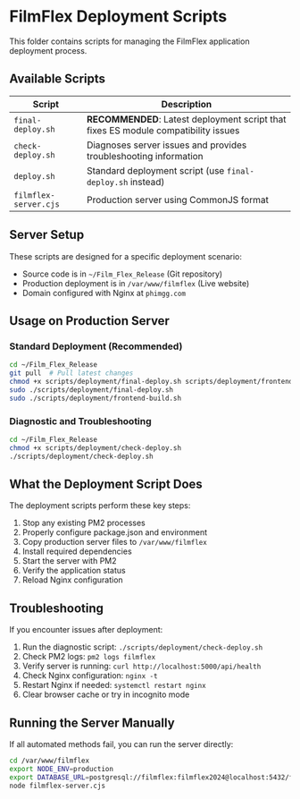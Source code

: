 # FilmFlex Deployment Scripts

This folder contains scripts for managing the FilmFlex application deployment process.

## Available Scripts

| Script | Description |
|--------|-------------|
| `final-deploy.sh` | **RECOMMENDED**: Latest deployment script that fixes ES module compatibility issues |
| `check-deploy.sh` | Diagnoses server issues and provides troubleshooting information |
| `deploy.sh` | Standard deployment script (use `final-deploy.sh` instead) |
| `filmflex-server.cjs` | Production server using CommonJS format |

## Server Setup

These scripts are designed for a specific deployment scenario:
- Source code is in `~/Film_Flex_Release` (Git repository)
- Production deployment is in `/var/www/filmflex` (Live website)
- Domain configured with Nginx at `phimgg.com`

## Usage on Production Server

### Standard Deployment (Recommended)

```bash
cd ~/Film_Flex_Release
git pull  # Pull latest changes
chmod +x scripts/deployment/final-deploy.sh scripts/deployment/frontend-build.sh
sudo ./scripts/deployment/final-deploy.sh
sudo ./scripts/deployment/frontend-build.sh
```

### Diagnostic and Troubleshooting

```bash
cd ~/Film_Flex_Release
chmod +x scripts/deployment/check-deploy.sh
./scripts/deployment/check-deploy.sh
```

## What the Deployment Script Does

The deployment scripts perform these key steps:

1. Stop any existing PM2 processes
2. Properly configure package.json and environment
3. Copy production server files to `/var/www/filmflex`
4. Install required dependencies
5. Start the server with PM2
6. Verify the application status
7. Reload Nginx configuration

## Troubleshooting

If you encounter issues after deployment:

1. Run the diagnostic script: `./scripts/deployment/check-deploy.sh`
2. Check PM2 logs: `pm2 logs filmflex`
3. Verify server is running: `curl http://localhost:5000/api/health`
4. Check Nginx configuration: `nginx -t`
5. Restart Nginx if needed: `systemctl restart nginx`
6. Clear browser cache or try in incognito mode

## Running the Server Manually

If all automated methods fail, you can run the server directly:

```bash
cd /var/www/filmflex
export NODE_ENV=production
export DATABASE_URL=postgresql://filmflex:filmflex2024@localhost:5432/filmflex
node filmflex-server.cjs
```